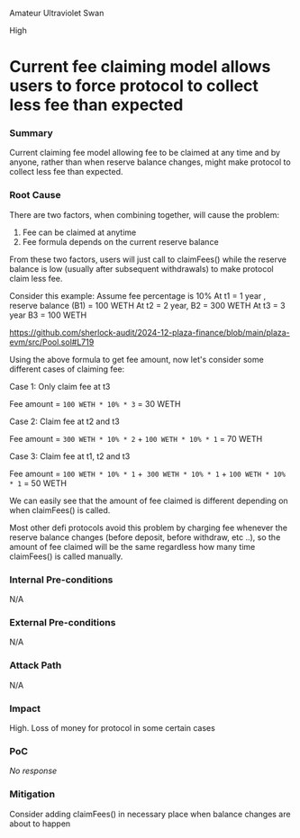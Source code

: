 Amateur Ultraviolet Swan

High

# Current fee claiming model allows users to force protocol to collect less fee than expected

### Summary

Current claiming fee model allowing fee to be claimed at any time and by anyone, rather than when reserve balance changes, might make protocol to collect less fee than expected. 


### Root Cause

There are two factors, when combining together, will cause the problem:
1. Fee can be claimed at anytime
2. Fee formula depends on the current reserve balance

From these two factors, users will just call to claimFees() while the reserve balance is low (usually after subsequent withdrawals) to make protocol claim less fee.

Consider this example:
Assume fee percentage is 10%
At t1 = 1 year , reserve balance (B1) = 100 WETH
At t2 = 2 year, B2 = 300 WETH
At t3 = 3 year B3 = 100 WETH

https://github.com/sherlock-audit/2024-12-plaza-finance/blob/main/plaza-evm/src/Pool.sol#L719

Using the above formula to get fee amount, now let's consider some different cases of claiming fee:

Case 1: Only claim fee at t3

Fee amount = `100 WETH * 10% * 3` = 30 WETH

Case 2: Claim fee at t2 and t3

Fee amount  = `300 WETH * 10% * 2`  + `100 WETH * 10% * 1` = 70 WETH

Case 3: Claim fee at t1, t2 and t3

Fee amount  = `100 WETH * 10% * 1` +` 300 WETH * 10% * 1` + `100 WETH * 10% * 1` = 50 WETH

We can easily see that the amount of fee claimed is different depending on when claimFees() is called.


Most other defi protocols avoid this problem by charging fee whenever the reserve balance changes (before deposit, before withdraw, etc ..), so the amount of fee claimed will be the same regardless how many time claimFees() is called manually.

### Internal Pre-conditions

N/A

### External Pre-conditions

N/A

### Attack Path

N/A

### Impact

High. Loss of money for protocol in some certain cases

### PoC

_No response_

### Mitigation

Consider adding claimFees() in necessary place when balance changes are about to happen